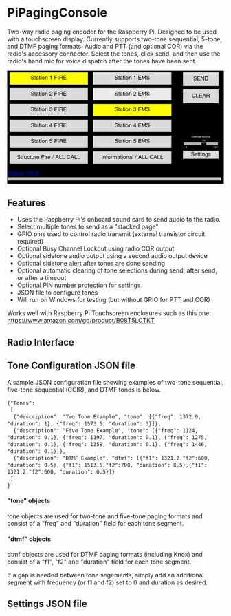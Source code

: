 # PiPagingConsole
Two-way radio paging encoder for the Raspberry Pi.  Designed to be used with a touchscreen display.  Currently supports two-tone sequential, 5-tone, and DTMF paging formats.  Audio and PTT (and optional COR) via the radio's accessory connector. Select the tones, click send, and then use the radio's hand mic for voice dispatch after the tones have been sent.  

![Screenshot](https://github.com/aaknitt/PiPagingConsole/blob/main/images/MainScreen.PNG)

## Features
- Uses the Raspberry Pi's onboard sound card to send audio to the radio.
- Select multiple tones to send as a "stacked page"
- GPIO pins used to control radio transmit (external transistor circuit required)
- Optional Busy Channel Lockout using radio COR output
- Optional sidetone audio output using a second audio output device
- Optional sidetone alert after tones are done sending
- Optional automatic clearing of tone selections during send, after send, or after a timeout
- Optional PIN number protection for settings
- JSON file to configure tones
- Will run on Windows for testing (but without GPIO for PTT and COR)

Works well with Raspberry Pi Touchscreen enclosures such as this one:  https://www.amazon.com/gp/product/B08T5LCTKT

## Radio Interface


## Tone Configuration JSON file
A sample JSON configuration file showing examples of two-tone sequential, five-tone sequential (CCIR), and DTMF tones is below.  

```
{"Tones": 
 [
  {"description": "Two Tone Example", "tone": [{"freq": 1372.9, "duration": 1}, {"freq": 1573.5, "duration": 3}]},
  {"description": "Five Tone Example", "tone": [{"freq": 1124, "duration": 0.1}, {"freq": 1197, "duration": 0.1}, {"freq": 1275, "duration": 0.1}, {"freq": 1358, "duration": 0.1}, {"freq": 1446, "duration": 0.1}]},
  {"description": "DTMF Example", "dtmf": [{"f1": 1321.2,"f2":600, "duration": 0.5}, {"f1": 1513.5,"f2":700, "duration": 0.5},{"f1": 1321.2,"f2":600, "duration": 0.5}]}
 ]
}
```

#### "tone" objects
tone objects are used for two-tone and five-tone paging formats and consist of a "freq" and "duration" field for each tone segment.  

#### "dtmf" objects
dtmf objects are used for DTMF paging formats (including Knox) and consist of a "f1", "f2" and "duration" field for each tone segment.  

If a gap is needed between tone segements, simply add an additional segment with frequency (or f1 and f2) set to 0 and duration as desired.  



## Settings JSON file
